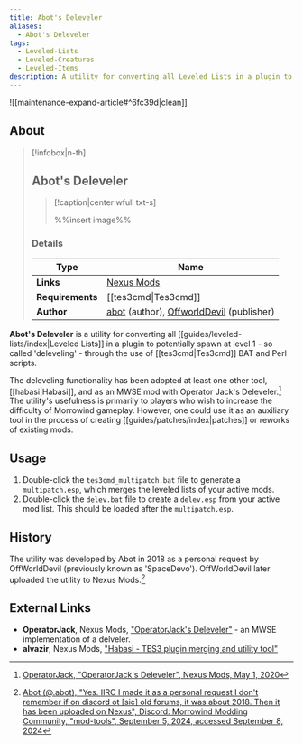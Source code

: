 ```yaml
---
title: Abot's Deleveler
aliases:
  - Abot's Deleveler
tags:
  - Leveled-Lists
  - Leveled-Creatures
  - Leveled-Items
description: A utility for converting all Leveled Lists in a plugin to potentially spawn at level 1 through the use of Tes3cmd BAT and Perl scripts.
---
```


![[maintenance-expand-article#^6fc39d|clean]]

## About

> [!infobox|n-th]
> 
> ## Abot's Deleveler
> 
> > [!caption|center wfull txt-s]
> > 
> > %%insert image%%
> > 
> 
> ### Details
> 
> | Type | Name |
> | --- | --- |
> | **Links** | [Nexus Mods](https://www.nexusmods.com/morrowind/mods/45625) |
> | **Requirements** | [[tes3cmd\|Tes3cmd]] |
> | **Author** | [abot](https://next.nexusmods.com/profile/abot/about-me) (author), [OffworldDevil](https://next.nexusmods.com/profile/OffworldDevil/about-me) (publisher) |

**Abot's Deleveler** is a utility for converting all [[guides/leveled-lists/index|Leveled Lists]] in a plugin to potentially spawn at level 1 - so called 'deleveling' - through the use of [[tes3cmd|Tes3cmd]] BAT and Perl scripts.

The deleveling functionality has been adopted at least one other tool, [[habasi|Habasi]], and as an MWSE mod with Operator Jack's Deleveler.[^2] The utility's usefulness is primarily to players who wish to increase the difficulty of Morrowind gameplay. However, one could use it as an auxiliary tool in the process of creating [[guides/patches/index|patches]] or reworks of existing mods.

## Usage

1. Double-click the `tes3cmd_multipatch.bat` file to generate a `multipatch.esp`, which merges the leveled lists of your active mods.
2. Double-click the `delev.bat` file to create a `delev.esp` from your active mod list. This should be loaded after the `multipatch.esp`.

## History

The utility was developed by Abot in 2018 as a personal request by OffWorldDevil (previously known as 'SpaceDevo'). OffWorldDevil later uploaded the utility to Nexus Mods.[^1]

## External Links

- **OperatorJack**, Nexus Mods, ["OperatorJack's Deleveler"](https://www.nexusmods.com/morrowind/mods/47897) - an MWSE implementation of a delveler.
- **alvazir**, Nexus Mods, ["Habasi - TES3 plugin merging and utility tool"](https://www.nexusmods.com/morrowind/mods/53002)

[^1]: [Abot (@.abot), "Yes. IIRC I made it as a personal request I don't remember if on discord ot \[sic\] old forums, it was about 2018. Then it has been uploaded on Nexus", Discord: Morrowind Modding Community, "mod-tools", September 5, 2024, accessed September 8, 2024](https://discord.com/channels/210394599246659585/976440577044402217/1281183682295627788)
[^2]: [OperatorJack, "OperatorJack's Deleveler", Nexus Mods, May 1, 2020](https://www.nexusmods.com/morrowind/mods/47897)